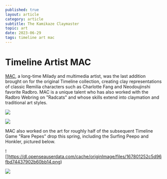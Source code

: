 ```yaml
---
published: true
layout: article
category: article
subtitle: The Kamikaze Claymaster
topic: art
date: 2023-06-29
tags: timeline art mac
---
```


# Timeline Artist MAC

[MAC](https://twitter.com/mackrypt0), a long-time Milady and multimedia artist, was the last addition brought on for the original Timeline collection, creating clay representations of classic Remilia characters such as Charlotte Fang and Neodoujinshi favorite Radbro. MAC is a unique talent who has also worked with the Radbro Webring on "Radcats" and whose skills extend into claymation and traditional art styles. 

![](https://dl.openseauserdata.com/cache/originImage/files/d0a31df682f72a1c0d6713e6519e0b98.png)

![](https://dl.openseauserdata.com/cache/originImage/files/f070e8e6e0b4becb0cad1895f3726cb3.png)

MAC also worked on the art for roughly half of the subsequent Timeline Game "Rare Pepes" drop this spring, including the Surfing Peepo and Honkler, pictured below.

![]https://dl.openseauserdata.com/cache/originImage/files/167801252c5d96fbd74437902b60bb14.png)

![](https://opensea.io/assets/ethereum/0xfc15d428474f8a828a64d2ebf5fccadc0d131edf/137)

